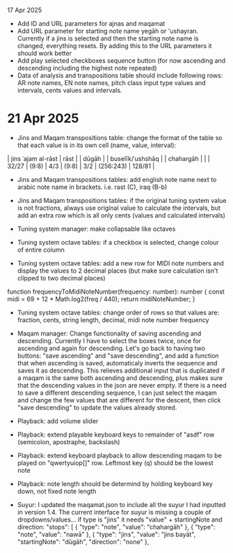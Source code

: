 17 Apr 2025
- Add ID and URL parameters for ajnas and maqamat
- Add URL parameter for starting note name yegāh or 'ushayran. Currently if a jins is selected and then the starting note name is changed, everything resets. By adding this to the URL parameters it should work better
- Add play selected checkboxes sequence button (for now ascending and descending including the highest note repeated)
- Data of analysis and transpositions table should include following rows: AR note names, EN note names, pitch class input type values and intervals, cents values and intervals.


 # 21 Apr 2025
 - Jins and Maqam transpositions table: change the format of the table so that each value is in its own cell (name, value, interval):

 | jins ʿajam al-rāst | rāst  |         | dūgāh |       | buselīk/ʿushshāq |           | chahargāh |
 |                    | 32/27 | (9:8)   | 4/3   | (9:8) | 3/2              | (256:243) | 128/81    |

 - Jins and Maqam transpositions tables: add english note name next to arabic note name in brackets. i.e. rast (C), iraq (B-b)
 - Jins and Maqam transpositions tables: if the original tuning system value is not fractions, always use original value to calculate the intervals, but add an extra row which is all only cents (values and calculated intervals)

 - Tuning system manager: make collapsable like octaves
 - Tuning system octave tables: if a checkbox is selected, change colour of entire column 
 - Tuning system octave tables: add a new row for MIDI note numbers and display the values to 2 decimal places (but make sure calculation isn't clipped to two decimal places)

 function frequencyToMidiNoteNumber(frequency: number): number {
  const midi = 69 + 12 * Math.log2(freq / 440);
  return midiNoteNumber;
}

 - Tuning system octave tables: change order of rows so that values are: fraction, cents, string length, decimal, midi note number frequency


 - Maqam manager: Change functionality of saving ascending and descending. Currently I have to select the boxes twice, once for ascending and again for descending. Let's go back to having two buttons: "save ascending" and "save descending", and add a function that when ascending is saved, automaticaly inverts the sequence and saves it as descending. This relieves additional input that is duplicated if a maqam is the same both ascending and descending, plus makes sure that the descending values in the json are never empty. If there is a need to save a different descending sequence, I can just select the maqam and change the few values that are different for the descent, then click "save descending" to update the values already stored. 

 - Playback: add volume slider
 - Playback: extend playable keyboard keys to remainder of "asdf" row (semicolon, apostraphe, backslash)
 - Playback: extend keyboard playback to allow descending maqam to be played on "qwertyuiop[]" row. Leftmost key (q) should be the lowest note
 - Playback: note length should be determind by holding keyboard key down, not fixed note length

 - Suyur: I updated the maqamat.json to include all the suyur I had inputted in version 1.4. The current interface for suyur is missing a couple of dropdowns/values... if type is "jins" it needs "value" + startingNote and direction:
         "stops": [
          {
            "type": "note",
            "value": "chahargāh"
          },
          {
            "type": "note",
            "value": "nawā"
          },
          {
            "type": "jins",
            "value": "jins bayāt",
            "startingNote": "dūgāh",
            "direction": "none"
          },
